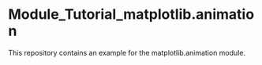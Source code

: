 # Module_Tutorial_matplotlib.animation
This repository contains an example for the matplotlib.animation module. 
